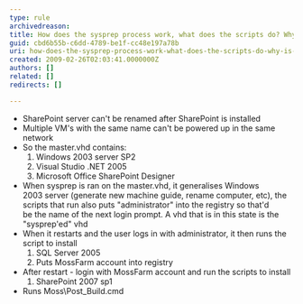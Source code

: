 ```yaml
---
type: rule
archivedreason: 
title: How does the sysprep process work, what does the scripts do? Why is this process so complicated ?
guid: cbd6b55b-c6dd-4789-be1f-cc48e197a78b
uri: how-does-the-sysprep-process-work-what-does-the-scripts-do-why-is-this-process-so-complicated
created: 2009-02-26T02:03:41.0000000Z
authors: []
related: []
redirects: []

---
```


* SharePoint server can't be renamed after SharePoint is installed
* Multiple VM's with the same name can't be powered up in the same network
* So the master.vhd contains:
    1. Windows 2003 server SP2
    2. Visual Studio .NET 2005
    3. Microsoft Office SharePoint Designer
* When sysprep is ran on the master.vhd, it generalises Windows <br>2003 server (generate new machine guide, rename computer, etc), the <br>scripts that run also puts "administrator" into the registry so that'd <br>be the name of the next login prompt. A vhd that is in this state is the<br> "sysprep'ed" vhd
* When it restarts and the user logs in with administrator, it then runs the script to install
    1. SQL Server 2005
    2. Puts MossFarm account into registry
* After restart - login with MossFarm account and run the scripts to install
    1. SharePoint 2007 sp1
* Runs Moss\Post\_Build.cmd


<!--endintro-->
